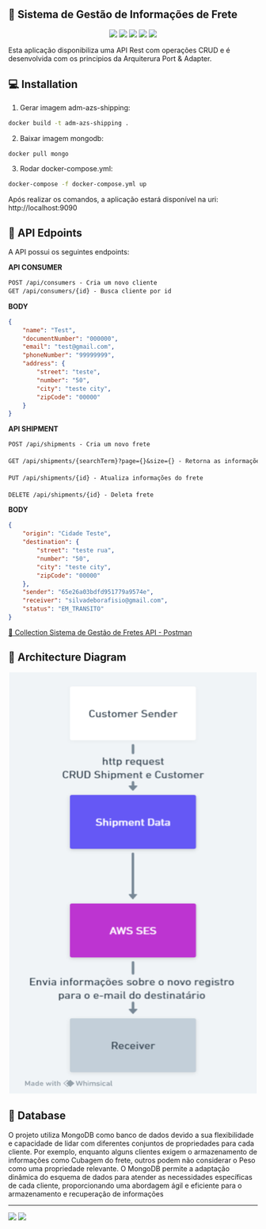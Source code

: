 ## :postbox: Sistema de Gestão de Informações de Frete
<p align="center">
     <a alt="Java">
        <img src="https://img.shields.io/badge/Java-ED8B00?style=for-the-badge&logo=openjdk&logoColor=white" />
    </a>
  <a alt="Maven">
    <img src="https://img.shields.io/badge/Apache%20Maven-C71A36?style=for-the-badge&logo=Apache%20Maven&logoColor=white"/>
  </a>
    <a alt="MongoDB">
        <img src="https://img.shields.io/badge/MongoDB-%234ea94b.svg?style=for-the-badge&logo=mongodb&logoColor=white" />
    </a>
    <a alt="Spring">
        <img src="https://img.shields.io/badge/Spring-6DB33F?style=for-the-badge&logo=spring&logoColor=white" />
    </a>
    <a alt="AWS">
        <img src="https://img.shields.io/badge/Amazon_AWS-232F3E?style=for-the-badge&logo=amazon-aws&logoColor=white">
    </a>
</p>

Esta aplicação disponibiliza uma API Rest com operações CRUD e é desenvolvida com os principios da Arquiterura Port & Adapter.

## 💻 Installation

1. Gerar imagem adm-azs-shipping:
```bash
docker build -t adm-azs-shipping .
```
2. Baixar imagem mongodb:
```bash
docker pull mongo
```
3. Rodar docker-compose.yml:
```bash
docker-compose -f docker-compose.yml up
```
Após realizar os comandos, a aplicação estará disponível na uri: http://localhost:9090
## :round_pushpin: API Edpoints
A API possui os seguintes endpoints:

**API CONSUMER**
```markdown
POST /api/consumers - Cria um novo cliente
GET /api/consumers/{id} - Busca cliente por id
```

**BODY**
```json
{
    "name": "Test",
    "documentNumber": "000000",
    "email": "test@gmail.com",
    "phoneNumber": "99999999",
    "address": {
        "street": "teste",
        "number": "50",
        "city": "teste city",
        "zipCode": "00000"
    }
}
```

**API SHIPMENT**
```markdown
POST /api/shipments - Cria um novo frete

GET /api/shipments/{searchTerm}?page={}&size={} - Retorna as informações do frete de acordo com o parâmetro passado

PUT /api/shipments/{id} - Atualiza informações do frete

DELETE /api/shipments/{id} - Deleta frete
```

**BODY**
```json
{
    "origin": "Cidade Teste",
    "destination": {
        "street": "teste rua",
        "number": "50",
        "city": "teste city",
        "zipCode": "00000"
    },
    "sender": "65e26a03bdfd951779a9574e",
    "receiver": "silvadeborafisio@gmail.com",
    "status": "EM_TRANSITO"
}
```
<a href="https://drive.google.com/file/d/1ipHNwBcx_8pNiOhwIN1gLdbnR5qpTGjw/view?usp=sharing"> 🚀 Collection Sistema de Gestão de Fretes API - Postman</a><br>

## :scroll: Architecture Diagram
<p align="center">
<img src="shipping.png" height="850" width="500" alt="API Simuladora de Auto-atendimento"/><br>
</p>

## :open_file_folder: Database
O projeto utiliza MongoDB como banco de dados devido a sua flexibilidade e capacidade de lidar com 
diferentes conjuntos de propriedades para cada cliente. Por exemplo, enquanto alguns clientes exigem o 
armazenamento de informações como Cubagem do frete, outros podem não considerar o Peso como uma 
propriedade relevante. O MongoDB permite a adaptação dinâmica do esquema de dados para atender as 
necessidades específicas de cada cliente, proporcionando uma abordagem ágil e eficiente para o 
armazenamento e recuperação de informações
<hr>
<a href = "mailto:contatodeboravicente@gmail.com"><img src="https://img.shields.io/badge/-Gmail-%23333?style=for-the-badge&logo=gmail&logoColor=white" target="_blank"></a>
<a href="https://www.linkedin.com/in/deborasilvadlvs" target="_blank"><img src="https://img.shields.io/badge/-LinkedIn-%230077B5?style=for-the-badge&logo=linkedin&logoColor=white" target="_blank"></a> 
